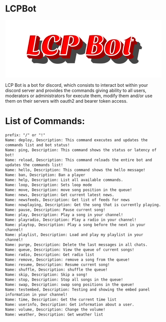 # LCPBot
![LCPBot](https://raw.githubusercontent.com/carvalholuigi25/lcpbot/master/lcpbot.svg "LCP Bot Logo")

LCP Bot is a bot for discord, which consists to interact bot within your discord server and provides the commands giving ability to all users, moderators or administrators for execute them, modify them and/or use them on their servers with oauth2 and bearer token access.

# List of Commands:
```
prefix: "/" or "!"
Name: deploy, Description: This command executes and updates the commands list and bot status!
Name: ping, Description: This command shows the status or latency of bot!
Name: reload, Description: This command reloads the entire bot and updates the commands list!
Name: hello, Description: This command shows the hello message!
Name: ban, Description: Ban a player 
Name: help, Description: List all available commands. 
Name: loop, Description: Sets loop mode 
Name: move, Description: move song position in the queue! 
Name: news, Description: Get current latest news. 
Name: newsfeeds, Description: Get list of feeds for news 
Name: nowplaying, Description: Get the song that is currently playing. 
Name: pause, Description: Pause current song! 
Name: play, Description: Play a song in your channel! 
Name: playradio, Description: Play a radio in your channel!
Name: playtop, Description: Play a song before the next in your channel! 
Name: playlist, Description: Load and play my playlist in your channel! 
Name: purge, Description: Delete the last messages in all chats. 
Name: queue, Description: View the queue of current songs! 
Name: radio, Description: Get radio list 
Name: remove, Description: remove a song from the queue! 
Name: resume, Description: Resume current song! 
Name: shuffle, Description: shuffle the queue! 
Name: skip, Description: Skip a song! 
Name: stop, Description: Stop all songs in the queue! 
Name: swap, Description: swap song positions in the queue!
Name: testembed, Description: Testing and showing the embed panel information in your channel! 
Name: time, Description: Get the current time list 
Name: userinfo, Description: Get information about a user. 
Name: volume, Description: Change the volume! 
Name: weather, Description: Get weather list  
```
